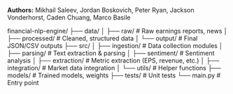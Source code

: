**Authors:** Mikhail Saleev, Jordan Boskovich, Peter Ryan, Jackson Vonderhorst, Caden Chuang, Marco Basile

financial-nlp-engine/
├── data/
│ ├── raw/ # Raw earnings reports, news
│ ├── processed/ # Cleaned, structured data
│ └── output/ # Final JSON/CSV outputs
├── src/
│ ├── ingestion/ # Data collection modules
│ ├── parsing/ # Text extraction & parsing
│ ├── sentiment/ # Sentiment analysis
│ ├── extraction/ # Metric extraction (EPS, revenue, etc.)
│ ├── integration/ # Market data integration
│ └── utils/ # Helper functions
├── models/ # Trained models, weights
├── tests/ # Unit tests
└── main.py # Entry point
